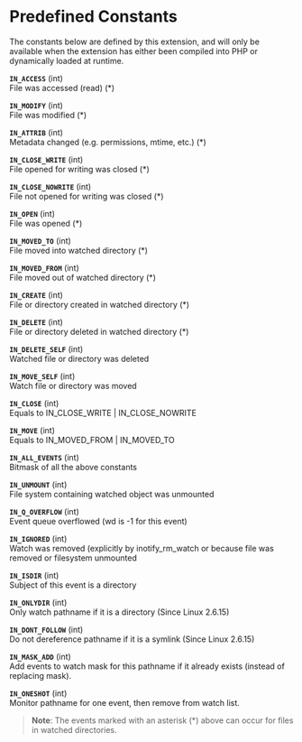 Predefined Constants
====================

The constants below are defined by this extension, and will only be
available when the extension has either been compiled into PHP or
dynamically loaded at runtime.

**`IN_ACCESS`** (<span class="type">int</span>)  
<span class="simpara"> File was accessed (read) (\*) </span>

**`IN_MODIFY`** (<span class="type">int</span>)  
<span class="simpara"> File was modified (\*) </span>

**`IN_ATTRIB`** (<span class="type">int</span>)  
<span class="simpara"> Metadata changed (e.g. permissions, mtime, etc.)
(\*) </span>

**`IN_CLOSE_WRITE`** (<span class="type">int</span>)  
<span class="simpara"> File opened for writing was closed (\*) </span>

**`IN_CLOSE_NOWRITE`** (<span class="type">int</span>)  
<span class="simpara"> File not opened for writing was closed (\*)
</span>

**`IN_OPEN`** (<span class="type">int</span>)  
<span class="simpara"> File was opened (\*) </span>

**`IN_MOVED_TO`** (<span class="type">int</span>)  
<span class="simpara"> File moved into watched directory (\*) </span>

**`IN_MOVED_FROM`** (<span class="type">int</span>)  
<span class="simpara"> File moved out of watched directory (\*) </span>

**`IN_CREATE`** (<span class="type">int</span>)  
<span class="simpara"> File or directory created in watched directory
(\*) </span>

**`IN_DELETE`** (<span class="type">int</span>)  
<span class="simpara"> File or directory deleted in watched directory
(\*) </span>

**`IN_DELETE_SELF`** (<span class="type">int</span>)  
<span class="simpara"> Watched file or directory was deleted </span>

**`IN_MOVE_SELF`** (<span class="type">int</span>)  
<span class="simpara"> Watch file or directory was moved </span>

**`IN_CLOSE`** (<span class="type">int</span>)  
<span class="simpara"> Equals to IN\_CLOSE\_WRITE \| IN\_CLOSE\_NOWRITE
</span>

**`IN_MOVE`** (<span class="type">int</span>)  
<span class="simpara"> Equals to IN\_MOVED\_FROM \| IN\_MOVED\_TO
</span>

**`IN_ALL_EVENTS`** (<span class="type">int</span>)  
<span class="simpara"> Bitmask of all the above constants </span>

**`IN_UNMOUNT`** (<span class="type">int</span>)  
<span class="simpara"> File system containing watched object was
unmounted </span>

**`IN_Q_OVERFLOW`** (<span class="type">int</span>)  
<span class="simpara"> Event queue overflowed (wd is -1 for this event)
</span>

**`IN_IGNORED`** (<span class="type">int</span>)  
<span class="simpara"> Watch was removed (explicitly by <span
class="function">inotify\_rm\_watch</span> or because file was removed
or filesystem unmounted </span>

**`IN_ISDIR`** (<span class="type">int</span>)  
<span class="simpara"> Subject of this event is a directory </span>

**`IN_ONLYDIR`** (<span class="type">int</span>)  
<span class="simpara"> Only watch pathname if it is a directory (Since
Linux 2.6.15) </span>

**`IN_DONT_FOLLOW`** (<span class="type">int</span>)  
<span class="simpara"> Do not dereference pathname if it is a symlink
(Since Linux 2.6.15) </span>

**`IN_MASK_ADD`** (<span class="type">int</span>)  
<span class="simpara"> Add events to watch mask for this pathname if it
already exists (instead of replacing mask). </span>

**`IN_ONESHOT`** (<span class="type">int</span>)  
<span class="simpara"> Monitor pathname for one event, then remove from
watch list. </span>

> **Note**: <span class="simpara"> The events marked with an asterisk
> (\*) above can occur for files in watched directories. </span>
